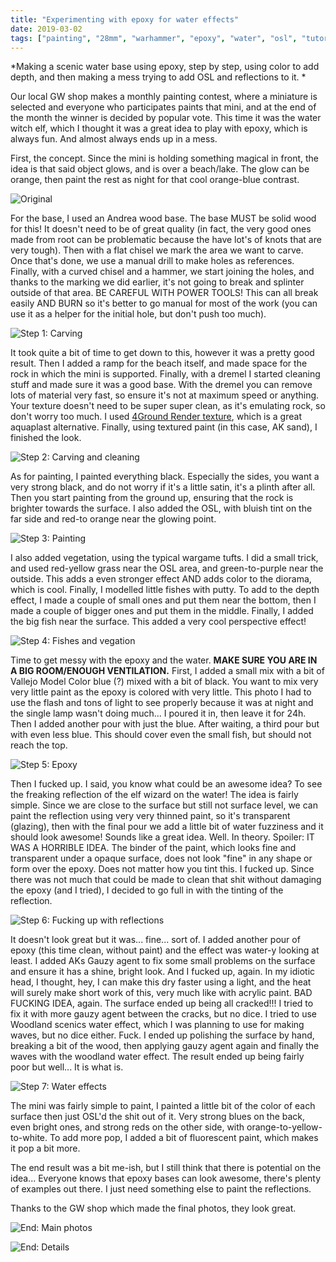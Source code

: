 ```yaml
---
title: "Experimenting with epoxy for water effects"
date: 2019-03-02
tags: ["painting", "28mm", "warhammer", "epoxy", "water", "osl", "tutorial"]
---
```


*Making a scenic water base using epoxy, step by step, using color to add depth, and then making a mess trying to add OSL and reflections to it. *

<!--more--> 

Our local GW shop makes a monthly painting contest, where a miniature is selected and everyone who participates paints that mini, and at the end of the month the winner is decided by popular vote. This time it was the water witch elf, which I thought it was a great idea to play with epoxy, which is always fun. And almost always ends up in a mess.

First, the concept. Since the mini is holding something magical in front, the idea is that said object glows, and is over a beach/lake. The glow can be orange, then paint the rest as night for that cool orange-blue contrast.

![Original](https://cloud.ajimenez.es/index.php/s/mzzwbMpkEyoyL98)

For the base, I used an Andrea wood base. The base MUST be solid wood for this! It doesn't need to be of great quality (in fact, the very good ones made from root can be problematic because the have lot's of knots that are very tough). Then with a flat chisel we mark the area we want to carve. Once that's done, we use a manual drill to make holes as references. Finally, with a curved chisel and a hammer, we start joining the holes, and thanks to the marking we did earlier, it's not going to break and splinter outside of that area. BE CAREFUL WITH POWER TOOLS! This can all break easily AND BURN so it's better to go manual for most of the work (you can use it as a helper for the initial hole, but don't push too much).


![Step 1: Carving](hhttps://cloud.ajimenez.es/index.php/s/iApZMCEPXnCH8Fi)

It took quite a bit of time to get down to this, however it was a pretty good result. Then I added a ramp for the beach itself, and made space for the rock in which the mini is supported. Finally, with a dremel I started cleaning stuff and made sure it was a good base. With the dremel you can remove lots of material very fast, so ensure it's not at maximum speed or anything. Your texture doesn't need to be super super clean, as it's emulating rock, so don't worry too much. I used [4Ground Render texture](), which is a great aquaplast alternative. Finally, using textured paint (in this case, AK sand), I finished the look.

![Step 2: Carving and cleaning](https://cloud.ajimenez.es/index.php/s/zfRR9Yp3QEkGmza)

As for painting, I painted everything black. Especially the sides, you want a very strong black, and do not worry if it's a little satin, it's a plinth after all. Then you start painting from the ground up, ensuring that the rock is brighter towards the surface. I also added the OSL, with bluish tint on the far side and red-to orange near the glowing point.

![Step 3: Painting](https://cloud.ajimenez.es/index.php/s/t53kyFQdtYwdrG9)

I also added vegetation, using the typical wargame tufts. I did a small trick, and used red-yellow grass near the OSL area, and green-to-purple near the outside. This adds a even stronger effect AND adds color to the diorama, which is cool. Finally, I modelled little fishes with putty. To add to the depth effect, I made a couple of small ones and put them near the bottom, then I made a couple of bigger ones and put them in the middle. Finally, I added the big fish near the surface. This added a very cool perspective effect!

![Step 4: Fishes and vegation](https://cloud.ajimenez.es/index.php/s/HqpAiiseeEXWtcH)

Time to get messy with the epoxy and the water. **MAKE SURE YOU ARE IN A BIG ROOM/ENOUGH VENTILATION.** First, I added a small mix with a bit of Vallejo Model Color blue (?) mixed with a bit of black. You want to mix very very little paint as the epoxy is colored with very little. This photo I had to use the flash and tons of light to see properly because it was at night and the single lamp wasn't doing much... I poured it in, then leave it for 24h. Then I added another pour with just the blue. After waiting, a third pour but with even less blue. This should cover even the small fish, but should not reach the top.

![Step 5: Epoxy](https://cloud.ajimenez.es/index.php/s/9y8BW9SminFNiXQ)

Then I fucked up. I said, you know what could be an awesome idea? To see the freaking reflection of the elf wizard on the water! The idea is fairly simple. Since we are close to the surface but still not surface level, we can paint the reflection using very very thinned paint, so it's transparent (glazing), then with the final pour we add a little bit of water fuzziness and it should look awesome! Sounds like a great idea. Well. In theory. Spoiler: IT WAS A HORRIBLE IDEA. The binder of the paint, which looks fine and transparent under a opaque surface, does not look "fine" in any shape or form over the epoxy. Does not matter how you tint this. I fucked up. Since there was not much that could be made to clean that shit without damaging the epoxy (and I tried), I decided to go full in with the tinting of the reflection.

![Step 6: Fucking up with reflections](https://cloud.ajimenez.es/index.php/s/bFDCTywMm2fqJeW)

It doesn't look great but it was... fine... sort of. I added another pour of epoxy (this time clean, without paint) and the effect was water-y looking at least. I added AKs Gauzy agent to fix some small problems on the surface and ensure it has a shine, bright look. And I fucked up, again. In my idiotic head, I thought, hey, I can make this dry faster using a light, and the heat will surely make short work of this, very much like with acrylic paint. BAD FUCKING IDEA, again. The surface ended up being all cracked!!! I tried to fix it with more gauzy agent between the cracks, but no dice. I tried to use Woodland scenics water effect, which I was planning to use for making waves, but no dice either. Fuck. I ended up polishing the surface by hand, breaking a bit of the wood, then applying gauzy agent again and finally the waves with the woodland water effect. The result ended up being fairly poor but well... It is what is.

![Step 7: Water effects](https://cloud.ajimenez.es/index.php/s/2cxZy5c9Fz3ME4T)

The mini was fairly simple to paint, I painted a little bit of the color of each surface then just OSL'd the shit out of it. Very strong blues on the back, even bright ones, and strong reds on the other side, with orange-to-yellow-to-white. To add more pop, I added a bit of fluorescent paint, which makes it pop a bit more.

The end result was a bit me-ish, but I still think that there is potential on the idea... Everyone knows that epoxy bases can look awesome, there's plenty of examples out there. I just need something else to paint the reflections.

Thanks to the GW shop which made the final photos, they look great.

![End: Main photos](https://cloud.ajimenez.es/index.php/s/q7LpmG8s63Emjy9)

![End: Details](https://cloud.ajimenez.es/index.php/s/qyrJcXFMaJ437GS)


